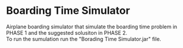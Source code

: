 # Boarding Time Simulator
  Airplane boarding simulator that simulate the boarding time problem in PHASE 1 and the suggested solusiton in PHASE 2.
  <br />
  To run the sumulation run the "Borading Time Simulator.jar" file.
